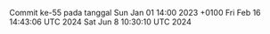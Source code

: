 Commit ke-55 pada tanggal Sun Jan 01 14:00 2023 +0100
Fri Feb 16 14:43:06 UTC 2024
Sat Jun  8 10:30:10 UTC 2024
